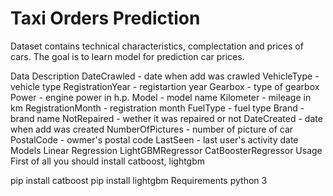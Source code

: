 # Taxi Orders Prediction

Dataset contains technical characteristics, complectation and prices of cars. The goal is to learn model for prediction car prices.

Data Description
DateCrawled - date when add was crawled
VehicleType - vehicle type
RegistrationYear - registartion year
Gearbox - type of gearbox
Power - engine power in h.p.
Model - model name
Kilometer - mileage in km
RegistrationMonth - registration month
FuelType - fuel type
Brand - brand name
NotRepaired - wether it was repaired or not
DateCreated - date when add was created
NumberOfPictures - number of picture of car
PostalCode - owmer's postal code
LastSeen - last user's activity date
Models
Linear Regression
LightGBMRegressor
CatBoosterRegressor
Usage
First of all you should install catboost, lightgbm

pip install catboost
pip install lightgbm
Requirements
python 3
